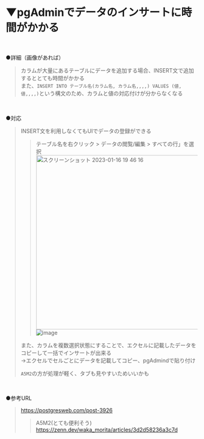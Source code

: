 # ▼pgAdminでデータのインサートに時間がかかる<br>
<br>

●詳細（画像があれば）<br>
>カラムが大量にあるテーブルにデータを追加する場合、INSERT文で追加するととても時間がかかる<br>
>また、`INSERT INTO テーブル名(カラム名, カラム名,,,,) VALUES (値,　値,,,,)`という構文のため、カラムと値の対応付けが分からなくなる<br>
<br>

●対応<br>
>INSERT文を利用しなくてもUIでデータの登録ができる<br>
>>テーブル名を右クリック > データの閲覧/編集 > すべての行」を選択
><img width="458" alt="スクリーンショット 2023-01-16 19 46 16" src="https://user-images.githubusercontent.com/81621944/212864350-0480a702-f42d-4506-a849-0ab8db145a96.png"><br>
>![image](https://user-images.githubusercontent.com/81621944/212866324-a164e5cf-34fe-46f4-bd51-9301835cda8e.png)<br>
>
>また、カラムを複数選択状態にすることで、エクセルに記載したデータをコピーして一括でインサートが出来る<br>
>→エクセルでセルごとにデータを記載してコピー、pgAdmindで貼り付け<br>
>
>`A5M2`の方が処理が軽く、タブも見やすいためいいかも<br>
<br>

●参考URL<br>
>https://postgresweb.com/post-3926<br>
>>A5M2(とても便利そう)<br>
>>https://zenn.dev/waka_morita/articles/3d2d58236a3c7d<br>
<br>
